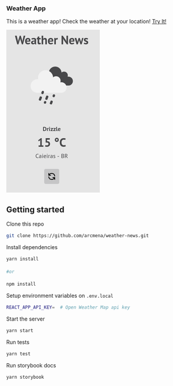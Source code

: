 ### Weather App

This is a weather app! Check the weather at your location!
[Try It!](https://weather-news.vercel.app/)

![WeatherAppScreenshot](./assets/weather-news-screenshot.png)

## Getting started

Clone this repo

```bash
git clone https://github.com/arcmena/weather-news.git
```

Install dependencies

```bash
yarn install

#or

npm install
```

Setup environment variables on `.env.local`

```bash
REACT_APP_API_KEY=  # Open Weather Map api key
```

Start the server

```bash
yarn start
```

Run tests

```bash
yarn test
```

Run storybook docs

```bash
yarn storybook
```
